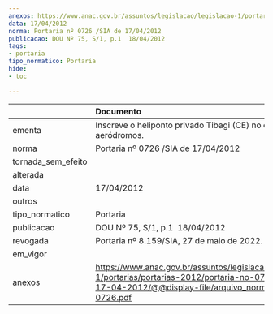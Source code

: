 ```yaml
---
anexos: https://www.anac.gov.br/assuntos/legislacao/legislacao-1/portarias/portarias-2012/portaria-no-0726-si-de-17-04-2012/@@display-file/arquivo_norma/PA2012-0726.pdf
data: 17/04/2012
norma: Portaria nº 0726 /SIA de 17/04/2012
publicacao: DOU Nº 75, S/1, p.1  18/04/2012
tags:
- portaria
tipo_normatico: Portaria
hide: 
- toc 
 
---
```


|                    | Documento                                                                                                                                                        |
|:-------------------|:-----------------------------------------------------------------------------------------------------------------------------------------------------------------|
| ementa             | Inscreve o heliponto privado Tibagi (CE) no cadastro de aeródromos.                                                                                              |
| norma              | Portaria nº 0726 /SIA de 17/04/2012                                                                                                                              |
| tornada_sem_efeito |                                                                                                                                                                  |
| alterada           |                                                                                                                                                                  |
| data               | 17/04/2012                                                                                                                                                       |
| outros             |                                                                                                                                                                  |
| tipo_normatico     | Portaria                                                                                                                                                         |
| publicacao         | DOU Nº 75, S/1, p.1  18/04/2012                                                                                                                                  |
| revogada           | Portaria nº 8.159/SIA, 27 de maio de 2022.                                                                                                                       |
| em_vigor           |                                                                                                                                                                  |
| anexos             | https://www.anac.gov.br/assuntos/legislacao/legislacao-1/portarias/portarias-2012/portaria-no-0726-si-de-17-04-2012/@@display-file/arquivo_norma/PA2012-0726.pdf |